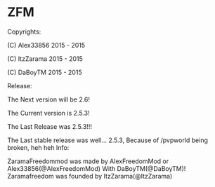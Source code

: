 # ZFM 

Copyrights:

(C) Alex33856 2015 - 2015

(C) ItzZarama 2015 - 2015

(C) DaBoyTM 2015 - 2015

Release:


The Next version will be 2.6!

The Current version is 2.5.3!

The Last Release was 2.5.3!!!

The Last stable release was well... 2.5.3, Because of /pvpworld being broken, heh heh
Info:

ZaramaFreedommod was made by AlexFreedomMod or Alex33856(@AlexFreedomMod) With DaBoyTM(@DaBoyTM)!
Zaramafreedom was founded by ItzZarama(@ItzZarama)
